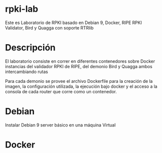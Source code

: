 # rpki-lab

Este es Laboratorio de RPKI basado en Debian 9, Docker, RIPE RPKI Validator, Bird y Quagga con soporte RTRlib

# Descripción

El laboratorio consiste en correr en diferentes contenedores sobre Docker instancias del validador RPKI de RIPE, del demonio Bird y Quagga ambos intercambiando rutas 

Para cada demonio se provee el archivo Dockerfile para la creación de la imagen, la configuración utilizada, la ejecución bajo docker y el acceso a la consola de cada router que corre como un contenedor.

# Debian

Instalar Debian 9 server básico en una máquina Virtual

# Docker


